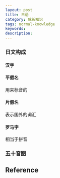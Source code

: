 ```yaml
---
layout: post
title: 日语
category: 成长知识
tags: normal-knowledge
keywords: 
description: 
---
```



### 日文构成

#### 汉字

#### 平假名

用来标音的

#### 片假名

表示国外的词汇

#### 罗马字

相当于拼音


### 五十音图

## Reference